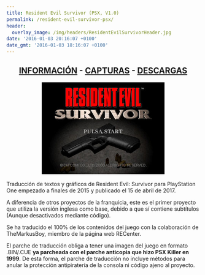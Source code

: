 ```yaml
---
title: Resident Evil Survivor (PSX, V1.0)
permalink: /resident-evil-survivor-psx/
header:
  overlay_image: /img/headers/ResidentEvilSurvivorHeader.jpg
date: '2016-01-03 20:16:07 +0100'
date_gmt: '2016-01-03 18:16:07 +0100'
---
```

<h2 style="text-align: center;"><strong><a href="/resident-evil-survivor-psx/informacion/">INFORMACIÓN</a> - <a href="/resident-evil-survivor-psx/capturas/">CAPTURAS</a> - <a href="/resident-evil-survivor-psx/descargar/">DESCARGAS</a></strong></h2>
<center><img src="/img/2017/04/RESURVIVOR-20170407-02.jpg" alt="Resident Evil Survivor para PSX" /></center>

Traducción de textos y gráficos de Resident Evil: Survivor para PlayStation One empezado 
a finales de 2015 y publicado el 15 de abril de 2017.

A diferencia de otros proyectos de la franquicia, este es el primer proyecto que utiliza la 
versión inglesa como base, debido a que sí contiene subtítulos (Aunque desactivados mediante 
código).

Se ha traducido el 100% de los contenidos del juego con la colaboración de TheMarkusBoy, miembro 
de la página web RECenter.

El parche de traducción obliga a tener una imagen del juego en formato .BIN/.CUE **ya parcheada con 
el parche anticopia que hizo PSX Killer en 1999**. De esta forma, el parche de traducción no incluye 
métodos para anular la protección antipiratería de la consola ni código ajeno al proyecto.